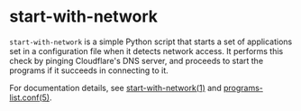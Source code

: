 # start-with-network
`start-with-network` is a simple Python script that starts a set of applications set in a configuration file when it detects network access. It performs this check by pinging Cloudflare's DNS server, and proceeds to start the programs if it succeeds in connecting to it.

For documentation details, see [start-with-network(1)](start-with-network.1) and [programs-list.conf(5)](programs-list.conf.5).

